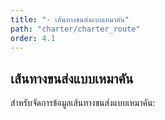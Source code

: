 ```yaml
---
title: "- เส้นทางขนส่งแบบเหมาคัน"
path: "charter/charter_route"
order: 4.1
---
```


## เส้นทางขนส่งแบบเหมาคัน

สำหรับจัดการข้อมูลเส้นทางขนส่งแบบเหมาคัน:
